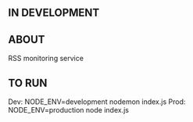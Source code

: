 ## IN DEVELOPMENT

## ABOUT

RSS monitoring service

## TO RUN

Dev: NODE_ENV=development nodemon index.js
Prod: NODE_ENV=production node index.js